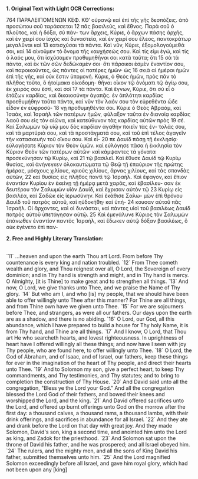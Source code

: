 **1. Original Text with Light OCR Corrections:**

764 ΠΑΡΑΛΕΙΠΟΜΕΝΩΝ ΚΕΦ. ΚΘʹ
οὐρανῷ καὶ ἐπὶ τῆς γῆς δεσπόζεις. ἀπὸ προσώπου σοῦ ταράσσεται
12 πᾶς βασιλεύς, καὶ ἔθνος. Παρὰ σοῦ ὁ πλοῦτος, καὶ ἡ δόξα, σὺ πάν-
των ἄρχεις, Κύριε, ὁ ἄρχων πάσης ἀρχῆς, καὶ ἐν χειρί σου ἰσχὺς καὶ
δυναστεία, καὶ ἐν χειρί σου ἔλεος, παντοκράτωρ μεγαλῦναι καὶ
13 κατισχύσαι τὰ πάντα. Καὶ νῦν, Κύριε, ἐξομολογούμεθά σοι, καὶ
14 αἰνοῦμεν τὸ ὄνομα τῆς καυχήσεώς σου. Καὶ τίς εἰμι ἐγώ, καὶ τίς
ὁ λαός μου, ὅτι ἰσχύσαμεν προθυμηθῆναι σοι κατὰ ταῦτα; ὅτι
15 σὰ τὰ πάντα, καὶ ἐκ τῶν σῶν δεδώκαμέν σοι· ὅτι πάροικοι ἐσμὲν
ἐναντίον σου, καὶ παροικοῦντες, ὡς πάντες οἱ πατέρες ἡμῶν· ὡς
16 σκιὰ αἱ ἡμέραι ἡμῶν ἐπὶ τῆς γῆς, καὶ οὐκ ἔστιν ὑπομονή. Κύριε,
ὁ Θεὸς ἡμῶν, πρὸς πᾶν τὸ πλῆθος τοῦτο, ὃ ἡτοίμακα οἰκοδομη-
θῆναι οἶκον τῷ ὀνόματι τῷ ἁγίῳ σου, ἐκ χειρός σου ἐστὶ, καὶ σοὶ
17 τὰ πάντα. Καὶ ἔγνων, Κύριε, ὅτι σὺ εἶ ὁ ἐτάζων καρδίας, καὶ
δικαιοσύνην ἀγαπᾷς. ἐν ἁπλότητι καρδίας προεθυμήθην ταῦτα
πάντα, καὶ νῦν τὸν λαόν σου τὸν εὑρεθέντα ὧδε εἶδον ἐν εὐφροσύ-
18 νῃ προθυμηθέντα σοι. Κύριε ὁ Θεὸς Ἀβραάμ, καὶ Ἰσαάκ, καὶ
Ἰσραὴλ τῶν πατέρων ἡμῶν, φύλαξον ταῦτα ἐν διανοίᾳ καρδίας
λαοῦ σου εἰς τὸν αἰῶνα, καὶ κατεύθυνον τὰς καρδίας αὐτῶν πρὸς
19 σέ. Καὶ Σαλωμὼν τῷ υἱῷ μου δὸς καρδίαν ἀγαθὴν ποιεῖν τὰς ἐν-
τολάς σου, καὶ τὰ μαρτύριά σου, καὶ τὰ προστάγματά σου, καὶ
τοῦ ἐπὶ τέλος ἀγαγεῖν τὴν κατασκευὴν τοῦ οἴκου σου. Καὶ εἶ-
20 πε Δαυὶδ πάσῃ τῇ ἐκκλησίᾳ· εὐλογήσατε Κύριον τὸν Θεὸν ὑμῶν.
καὶ εὐλόγησε πᾶσα ἡ ἐκκλησία τὸν Κύριον Θεὸν τῶν πατέρων
αὐτῶν· καὶ κάμψαντες τὰ γόνατα προσεκύνησαν τῷ Κυρίῳ, καὶ
21 τῷ βασιλεῖ. Καὶ ἔθυσε Δαυὶδ τῷ Κυρίῳ θυσίας, καὶ ἀνήνεγκεν
ὁλοκαυτώματα τῷ Θεῷ τῇ ἐπαύριον τῆς πρώτης ἡμέρας, μόσχους
χιλίους, κριοὺς χιλίους, ἄρνας χιλίους, καὶ τὰς σπονδὰς αὐτῶν,
22 καὶ θυσίας εἰς πλῆθος παντὶ τῷ Ἰσραήλ. Καὶ ἔφαγον, καὶ ἔπιον
ἐναντίον Κυρίου ἐν ἐκείνῃ τῇ ἡμέρᾳ μετὰ χαρᾶς, καὶ ἐβασίλευ-
σαν ἐκ δευτέρου τὸν Σαλωμὼν υἱὸν Δαυίδ, καὶ ἔχρισαν αὐτὸν τῷ
23 Κυρίῳ εἰς βασιλέα, καὶ Σαδὼκ εἰς ἱερωσύνην. Καὶ ἐκάθισε Σαλω-
μὼν ἐπὶ θρόνου Δαυὶδ τοῦ πατρὸς αὐτοῦ, καὶ ηὐδοκήθη· καὶ ὑπή-
24 κουσαν αὐτοῦ πᾶς Ἰσραήλ. Οἱ ἄρχοντες, καὶ οἱ δυνάσται, καὶ
πάντες υἱοὶ τοῦ βασιλέως Δαυὶδ πατρὸς αὐτοῦ ὑπετάγησαν αὐτῷ.
25 Καὶ ἐμεγάλυνε Κύριος τὸν Σαλωμὼν ἐπάνωθεν ἐναντίον παντὸς
Ἰσραήλ, καὶ ἔδωκεν αὐτῷ δόξαν βασιλέως, ὃ οὐκ ἐγένετο ἐπὶ παν-

**2. Free and Highly Literary Translation:**

<br>
`11` ...heaven and upon the earth Thou art Lord.
    From before Thy countenance is every king and nation troubled.
`12` From Thee cometh wealth and glory,
    and Thou reignest over all, O Lord, the Sovereign of every dominion;
    and in Thy hand is strength and might,
    and in Thy hand is mercy.
    O Almighty, [it is Thine] to make great and to strengthen all things.
`13` And now, O Lord, we give thanks unto Thee,
    and we praise the Name of Thy glory.
`14` But who am I, and who [is] my people,
    that we should have been able to offer willingly unto Thee after this manner?
    For Thine are all things,
    and from Thine own have we given unto Thee.
`15` For we are sojourners before Thee,
    and strangers, as were all our fathers.
    Our days upon the earth are as a shadow,
    and there is no abiding.
`16` O Lord, our God, all this abundance,
    which I have prepared to build a house for Thy holy Name,
    it is from Thy hand, and Thine are all things.
`17` And I know, O Lord, that Thou art He who searcheth hearts,
    and lovest righteousness.
    In uprightness of heart have I offered willingly all these things;
    and now have I seen with joy Thy people,
    who are found here, to offer willingly unto Thee.
`18` O Lord, the God of Abraham, and of Isaac, and of Israel, our fathers,
    keep these things for ever in the imagination of the heart of Thy people,
    and direct their hearts unto Thee.
`19` And to Solomon my son, give a perfect heart,
    to keep Thy commandments, and Thy testimonies, and Thy statutes;
    and to bring to completion the construction of Thy House.
`20` And David said unto all the congregation,
    "Bless ye the Lord your God."
    And all the congregation blessed the Lord God of their fathers,
    and bowed their knees and worshipped the Lord, and the king.
`21` And David offered sacrifices unto the Lord,
    and offered up burnt offerings unto God on the morrow after the first day:
    a thousand calves, a thousand rams, a thousand lambs,
    with their drink offerings,
    and sacrifices in abundance for all Israel.
`22` And they ate and drank before the Lord on that day with great joy.
    And they made Solomon, David's son, king a second time,
    and anointed him unto the Lord as king,
    and Zadok for the priesthood.
`23` And Solomon sat upon the throne of David his father,
    and he was prospered;
    and all Israel obeyed him.
`24` The rulers, and the mighty men,
    and all the sons of King David his father,
    submitted themselves unto him.
`25` And the Lord magnified Solomon exceedingly
    before all Israel,
    and gave him royal glory,
    which had not been upon any [king]